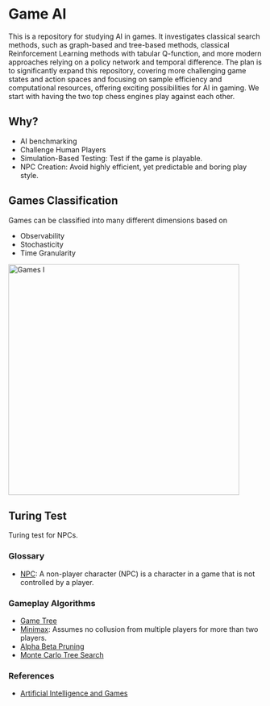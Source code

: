 # Game AI
This is a repository for studying AI in games.
It investigates classical search methods, such as graph-based and tree-based methods, classical Reinforcement Learning methods with tabular Q-function, and more modern approaches relying on a policy network and temporal difference.
The plan is to significantly expand this repository, covering more challenging game states and action spaces and focusing on sample efficiency and computational resources, offering exciting possibilities for AI in gaming.
We start with having the two top chess engines play against each other.

## Why?
- AI benchmarking
- Challenge Human Players
- Simulation-Based Testing: Test if the game is playable.
- NPC Creation: Avoid highly efficient, yet predictable and boring play style.

## Games Classification
Games can be classified into many different dimensions based on
 - Observability
 - Stochasticity
 - Time Granularity
<img width="458" alt="Games I" src="https://github.com/user-attachments/assets/6d388b66-1e0b-4657-9d17-e4603e21968a">


## Turing Test
Turing test for NPCs.

### Glossary
- [NPC](https://en.wikipedia.org/wiki/Non-player_character): A non-player character (NPC) is a character in a game that is not controlled by a player. 

### Gameplay Algorithms
- [Game Tree](https://en.wikipedia.org/wiki/Game_tree)
- [Minimax](https://en.wikipedia.org/wiki/Minimax): Assumes no collusion from multiple players for more than two players.
- [Alpha Beta Pruning](https://en.wikipedia.org/wiki/Alpha%E2%80%93beta_pruning)
- [Monte Carlo Tree Search](https://github.com/shehio/monte-carlo-tree-search)

### References
- [Artificial Intelligence and Games](https://gameaibook.org/book.pdf)
